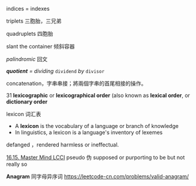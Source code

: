 indices = indexes


triplets 三胞胎，三兄弟

quadruplets 四胞胎 

slant the container 倾斜容器

_palindromic_ 回文

_**quotient** = dividing_ `dividend` _by_ `divisor`

concatenation，字串串接；將兩個字串的首尾相接的操作。

31 **lexicographic** or **lexicographical order** (also known as **lexical order**, or **dictionary order**

lexicon 词汇表
- A **lexicon** is the vocabulary of a language or branch of knowledge 
- In linguistics, a lexicon is a language's inventory of lexemes

defanged ，rendered harmless or ineffectual.



 [16.15. Master Mind LCCI](https://leetcode-cn.com/problems/master-mind-lcci/)   pseudo 伪  supposed or purporting to be but not really so

**Anagram** 同字母异序词 https://leetcode-cn.com/problems/valid-anagram/